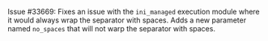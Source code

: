 Issue #33669: Fixes an issue with the ``ini_managed`` execution module
where it would always wrap the separator with spaces. Adds a new parameter
named ``no_spaces`` that will not warp the separator with spaces.
